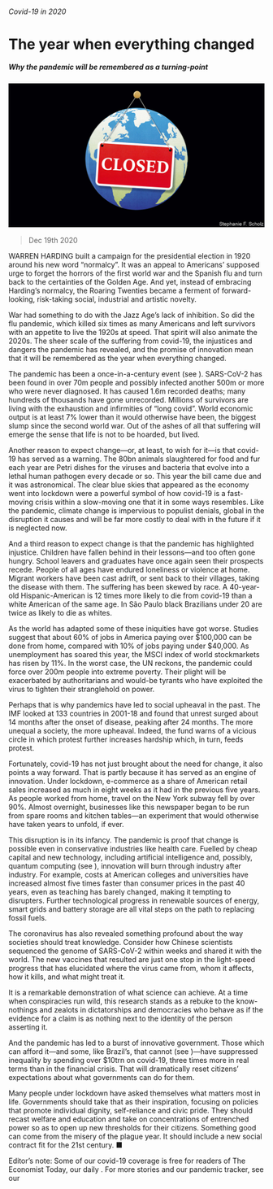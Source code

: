 ###### Covid-19 in 2020

# The year when everything changed 

##### Why the pandemic will be remembered as a turning-point 

![image](images/20201219_LDD004_0.jpg) 

> Dec 19th 2020 


WARREN HARDING built a campaign for the presidential election in 1920 around his new word “normalcy”. It was an appeal to Americans’ supposed urge to forget the horrors of the first world war and the Spanish flu and turn back to the certainties of the Golden Age. And yet, instead of embracing Harding’s normalcy, the Roaring Twenties became a ferment of forward-looking, risk-taking social, industrial and artistic novelty.


War had something to do with the Jazz Age’s lack of inhibition. So did the flu pandemic, which killed six times as many Americans and left survivors with an appetite to live the 1920s at speed. That spirit will also animate the 2020s. The sheer scale of the suffering from covid-19, the injustices and dangers the pandemic has revealed, and the promise of innovation mean that it will be remembered as the year when everything changed.



The pandemic has been a once-in-a-century event (see ). SARS-CoV-2 has been found in over 70m people and possibly infected another 500m or more who were never diagnosed. It has caused 1.6m recorded deaths; many hundreds of thousands have gone unrecorded. Millions of survivors are living with the exhaustion and infirmities of “long covid”. World economic output is at least 7% lower than it would otherwise have been, the biggest slump since the second world war. Out of the ashes of all that suffering will emerge the sense that life is not to be hoarded, but lived.


Another reason to expect change—or, at least, to wish for it—is that covid-19 has served as a warning. The 80bn animals slaughtered for food and fur each year are Petri dishes for the viruses and bacteria that evolve into a lethal human pathogen every decade or so. This year the bill came due and it was astronomical. The clear blue skies that appeared as the economy went into lockdown were a powerful symbol of how covid-19 is a fast-moving crisis within a slow-moving one that it in some ways resembles. Like the pandemic, climate change is impervious to populist denials, global in the disruption it causes and will be far more costly to deal with in the future if it is neglected now.


And a third reason to expect change is that the pandemic has highlighted injustice. Children have fallen behind in their lessons—and too often gone hungry. School leavers and graduates have once again seen their prospects recede. People of all ages have endured loneliness or violence at home. Migrant workers have been cast adrift, or sent back to their villages, taking the disease with them. The suffering has been skewed by race. A 40-year-old Hispanic-American is 12 times more likely to die from covid-19 than a white American of the same age. In São Paulo black Brazilians under 20 are twice as likely to die as whites.


As the world has adapted some of these iniquities have got worse. Studies suggest that about 60% of jobs in America paying over $100,000 can be done from home, compared with 10% of jobs paying under $40,000. As unemployment has soared this year, the MSCI index of world stockmarkets has risen by 11%. In the worst case, the UN reckons, the pandemic could force over 200m people into extreme poverty. Their plight will be exacerbated by authoritarians and would-be tyrants who have exploited the virus to tighten their stranglehold on power.


Perhaps that is why pandemics have led to social upheaval in the past. The IMF looked at 133 countries in 2001-18 and found that unrest surged about 14 months after the onset of disease, peaking after 24 months. The more unequal a society, the more upheaval. Indeed, the fund warns of a vicious circle in which protest further increases hardship which, in turn, feeds protest.


Fortunately, covid-19 has not just brought about the need for change, it also points a way forward. That is partly because it has served as an engine of innovation. Under lockdown, e-commerce as a share of American retail sales increased as much in eight weeks as it had in the previous five years. As people worked from home, travel on the New York subway fell by over 90%. Almost overnight, businesses like this newspaper began to be run from spare rooms and kitchen tables—an experiment that would otherwise have taken years to unfold, if ever.


This disruption is in its infancy. The pandemic is proof that change is possible even in conservative industries like health care. Fuelled by cheap capital and new technology, including artificial intelligence and, possibly, quantum computing (see ), innovation will burn through industry after industry. For example, costs at American colleges and universities have increased almost five times faster than consumer prices in the past 40 years, even as teaching has barely changed, making it tempting to disrupters. Further technological progress in renewable sources of energy, smart grids and battery storage are all vital steps on the path to replacing fossil fuels.


The coronavirus has also revealed something profound about the way societies should treat knowledge. Consider how Chinese scientists sequenced the genome of SARS-CoV-2 within weeks and shared it with the world. The new vaccines that resulted are just one stop in the light-speed progress that has elucidated where the virus came from, whom it affects, how it kills, and what might treat it.


It is a remarkable demonstration of what science can achieve. At a time when conspiracies run wild, this research stands as a rebuke to the know-nothings and zealots in dictatorships and democracies who behave as if the evidence for a claim is as nothing next to the identity of the person asserting it.


And the pandemic has led to a burst of innovative government. Those which can afford it—and some, like Brazil’s, that cannot (see )—have suppressed inequality by spending over $10trn on covid-19, three times more in real terms than in the financial crisis. That will dramatically reset citizens’ expectations about what governments can do for them.


Many people under lockdown have asked themselves what matters most in life. Governments should take that as their inspiration, focusing on policies that promote individual dignity, self-reliance and civic pride. They should recast welfare and education and take on concentrations of entrenched power so as to open up new thresholds for their citizens. Something good can come from the misery of the plague year. It should include a new social contract fit for the 21st century. ■


Editor’s note: Some of our covid-19 coverage is free for readers of The Economist Today, our daily . For more stories and our pandemic tracker, see our 

